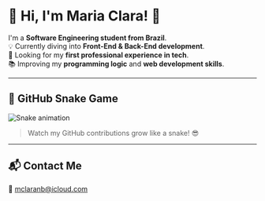 # 💫 Hi, I'm Maria Clara! 👋

I'm a **Software Engineering student from Brazil**.  
💡 Currently diving into **Front-End & Back-End development**.  
🚀 Looking for my **first professional experience in tech**.  
📚 Improving my **programming logic** and **web development skills**.

---

## 🐍 GitHub Snake Game
![Snake animation](https://github.com/maria-clra/snake-profile/blob/main/dist/github-contribution-grid-snake.svg)

> Watch my GitHub contributions grow like a snake! 😎

---

## 📬 Contact Me
📧 mclaranb@icloud.com
